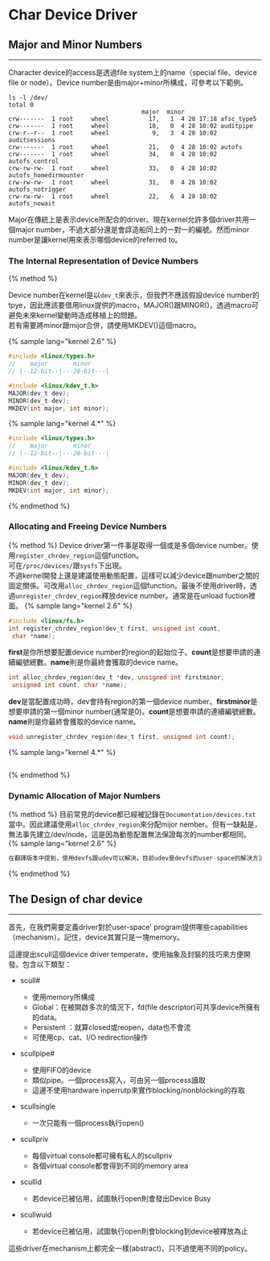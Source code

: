 # Char Device Driver

## Major and Minor Numbers

---

Character device的access是透過file system上的name（special file、device file or node）。Device number是由major+minor所構成，可參考以下範例。

```
ls -l /dev/ 
total 0
                                     major  minor
crw-------  1 root     wheel           17,   1  4 28 17:18 afsc_type5
crw-------  1 root     wheel           10,   0  4 28 10:02 auditpipe
crw-r--r--  1 root     wheel            9,   3  4 28 10:02 auditsessions
crw-------  1 root     wheel           21,   0  4 28 10:02 autofs
crw-------  1 root     wheel           34,   0  4 28 10:02 autofs_control
crw-rw-rw-  1 root     wheel           33,   0  4 28 10:02 autofs_homedirmounter
crw-rw-rw-  1 root     wheel           31,   0  4 28 10:02 autofs_notrigger
crw-rw-rw-  1 root     wheel           22,   6  4 28 10:02 autofs_nowait
```

Major在傳統上是表示device所配合的driver。現在kernel允許多個driver共用一個major number，不過大部分還是會諄造船同上的一對一的編號。然而minor number是讓kernel用來表示哪個device的referred to。

### The Internal Representation of Device Numbers

{% method %}

Device number在kernel是以`dev_t`來表示，但我們不應該假設device number的tpye，因此應該要借用linux提供的macro，MAJOR\(\)跟MINOR\(\)，透過macro可避免未來kernel變動時造成移植上的問題。   
若有需要將minor跟mijor合併，請使用MKDEV()這個macro。

{% sample lang="kernel 2.6" %}

``` c
#include <linux/types.h>
//    major       minor
// |--12-bit--|---20-bit---|

#include <linux/kdev_t.h>
MAJOR(dev_t dev);
MINOR(dev_t dev);
MKDEV(int major, int minor);
```
{% sample lang="kernel 4.\*" %}
``` c
#include <linux/types.h>
//    major       minor
// |--12-bit--|---20-bit---|

#include <linux/kdev_t.h>
MAJOR(dev_t dev);
MINOR(dev_t dev);
MKDEV(int major, int minor);
```
{% endmethod %}

### Allocating and Freeing Device Numbers
{% method %}
Device driver第一件事是取得一個或是多個device number。使用`register_chrdev_region`這個function。   
可在`/proc/devices/`跟`sysfs`下出現。  
不過kernel開發上還是建議使用動態配置，這樣可以減少device跟number之間的固定關係。可改用`alloc_chrdev_region`這個function。最後不使用driver時，透過`unregister_chrdev_region`釋放device number。通常是在unload fuction裡面。
{% sample lang="kernel 2.6" %}

``` c
#include <linux/fs.h>
int register_chrdev_region(dev_t first, unsigned int count,
 char *name);
```
**first**是你所想要配置device number的region的起始位子。**count**是想要申請的連續編號總數。**name**則是你最終會獲取的device name。
``` c
int alloc_chrdev_region(dev_t *dev, unsigned int firstminor,
 unsigned int count, char *name);
```
**dev**是當配置成功時，dev會持有region的第一個device number。**firstminor**是想要申請的第一個minor number(通常是0)。**count**是想要申請的連續編號總數。**name**則是你最終會獲取的device name。
``` c
void unregister_chrdev_region(dev_t first, unsigned int count);
```
{% sample lang="kernel 4.\*" %}
``` c

```
{% endmethod %}
### Dynamic Allocation of Major Numbers
{% method %}
目前常見的device都已經被記錄在`Documentation/devices.txt`當中。因此建議使用`alloc_chrdev_region`來分配mijor nember。但有一缺點是，無法事先建立/dev/node，這是因為動態配置無法保證每次的number都相同。
{% sample lang="kernel 2.6" %}
``` c 
在翻譯版本中提到，使用devfs跟udev可以解決。目前udev是devfs的user-space的解決方法。是使用kernel發出hotplug出法user-space的process，此process會從sysfs取得新的device的資訊，並動態建立device node。
```

{% endmethod %}

## The Design of char device

---

首先，在我們需要定義driver對於user-space' program提供哪些capabilities（mechanism）。記住，device其實只是一塊memory。

這邊提出scull這個device driver temperate，使用抽象及封裝的技巧來方便開發。包含以下類型：

* scull\#

  * 使用memory所構成
  * Global：在被開啟多次的情況下，fd\(file descriptor\)可共享device所擁有的data。
  * Persistent ：就算closed或reopen，data也不會流
  * 可使用cp、cat、I/O redirection操作

* scullpipe\#

  * 使用FIFO的device
  * 類似pipe。一個process寫入，可由另一個process讀取
  * 這邊不使用hardware inperrutp來實作blocking/nonblocking的存取

* scullsingle

  * 一次只能有一個process執行open\(\)

* scullpriv

  * 每個virtual console都可擁有私人的scullpriv
  * 各個virtual console都會得到不同的memory area

* scullid

  * 若device已被佔用，試圖執行open則會發出Device Busy

* scullwuid
  * 若device已被佔用，試圖執行open則會blocking到device被釋放為止

這些driver在mechanism上都完全一樣\(abstract\)，只不過使用不同的policy。

